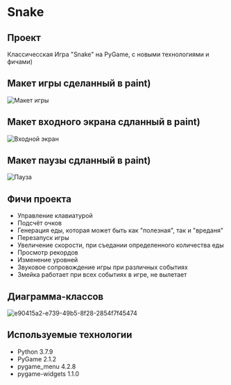 # Snake

## Проект
Классичесская Игра "Snake" на PyGame, с новыми технологиями и фичами)

## Макет игры сделанный в paint)
![Макет игры](https://user-images.githubusercontent.com/94148371/211221724-42bf6f1c-77ee-44c0-84ea-eecdbe577ae2.png)


## Макет входного экрана сдланный в paint)
![Входной экран](https://user-images.githubusercontent.com/94148371/211221736-a6485e1d-09bb-4075-b78b-82947fb80109.png)



## Макет паузы сдланный в paint)
![Пауза](https://user-images.githubusercontent.com/94148371/206912956-29eddc5a-1f80-4199-bd9d-ace23daa3b14.png)


## Фичи проекта
- Управление клавиатурой
- Подсчёт очков
- Генерация еды, которая может быть как "полезная", так и "вреданя"
- Перезапуск игры
- Увеличение скорости, при съедании определенного количества еды
- Просмотр рекордов
- Изменение уровней
- Звуковое сопровождение игры при различных событиях
- Змейка работает при всех событиях в игре, не вылетает


## Диаграмма-классов
![e90415a2-e739-49b5-8f28-2854f7f45474](https://user-images.githubusercontent.com/94148371/213930566-54c04daf-3744-4f66-a337-338c8fd6ed9a.png)


## Используемые технологии
- Python 3.7.9
- PyGame 2.1.2
- pygame_menu 4.2.8
- pygame-widgets 1.1.0

